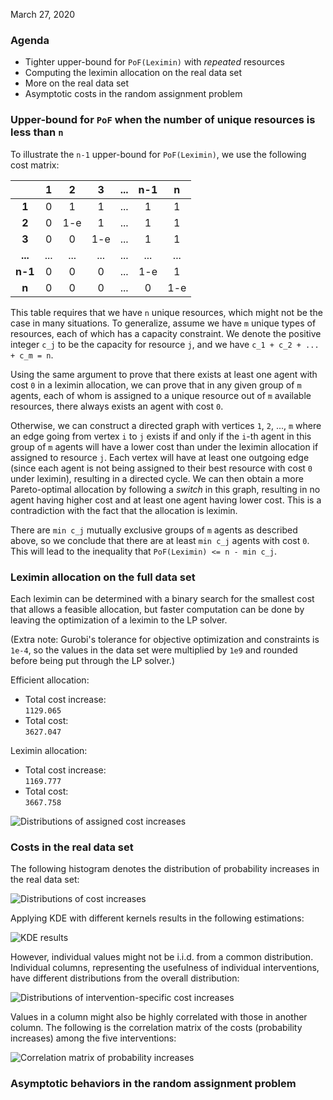 March 27, 2020

### Agenda
- Tighter upper-bound for `PoF(Leximin)` with _repeated_ resources
- Computing the leximin allocation on the real data set
- More on the real data set
- Asymptotic costs in the random assignment problem

### Upper-bound for `PoF` when the number of unique resources is less than `n`

To illustrate the `n-1` upper-bound for `PoF(Leximin)`, we use the following cost matrix:

|     |  1  |  2  |  3  | ... | n-1 |  n  |
|:---:|:---:|:---:|:---:|:---:|:---:|:---:|
|__1__|  0  |  1  |  1  | ... |  1  |  1  |
|__2__|  0  | 1-e |  1  | ... |  1  |  1  |
|__3__|  0  |  0  | 1-e | ... |  1  |  1  |
|__...__| ... | ... | ... | ... | ... | ... |
|__n-1__|  0  |  0  |  0  | ... | 1-e |  1  |
|__n__|  0  |  0  |  0  | ... |  0  | 1-e |

This table requires that we have `n` unique resources, which might not be the case in many situations. To generalize, assume we have `m` unique types of resources, each of which has a capacity constraint. We denote the positive integer `c_j` to be the capacity for resource `j`, and we have `c_1 + c_2 + ... + c_m = n`.

Using the same argument to prove that there exists at least one agent with cost `0` in a leximin allocation, we can prove that in any given group of `m` agents, each of whom is assigned to a unique resource out of `m` available resources, there always exists an agent with cost `0`.

Otherwise, we can construct a directed graph with vertices `1`, `2`, ..., `m` where an edge going from vertex `i` to `j` exists if and only if the `i`-th agent in this group of `m` agents will have a lower cost than under the leximin allocation if assigned to resource `j`. Each vertex will have at least one outgoing edge (since each agent is not being assigned to their best resource with cost `0` under leximin), resulting in a directed cycle. We can then obtain a more Pareto-optimal allocation by following a _switch_ in this graph, resulting in no agent having higher cost and at least one agent having lower cost. This is a contradiction with the fact that the allocation is leximin.

There are `min c_j` mutually exclusive groups of `m` agents as described above, so we conclude that there are at least `min c_j` agents with cost `0`. This will lead to the inequality that `PoF(Leximin) <= n - min c_j`.

### Leximin allocation on the full data set

Each leximin can be determined with a binary search for the smallest cost that allows a feasible allocation, but
faster computation can be done by leaving the optimization of a leximin to the LP solver.

(Extra note: Gurobi's tolerance for objective optimization and constraints is `1e-4`, so the values in the data set were multiplied by `1e9` and rounded before being put through the LP solver.)

Efficient allocation:
- Total cost increase: <br/>
`1129.065`
- Total cost: <br/>
`3627.047`

Leximin allocation:
- Total cost increase: <br/>
`1169.777`
- Total cost: <br/>
`3667.758`

![Distributions of assigned cost increases](https://github.com/KrisNguyen135/FairBayesianOpt/blob/master/media/03_24_assigned_cost_increase_dist.png)

### Costs in the real data set

The following histogram denotes the distribution of probability increases in the real data set:

![Distributions of cost increases](https://github.com/KrisNguyen135/FairBayesianOpt/blob/master/media/03_25_cost_dist.png)

Applying KDE with different kernels results in the following estimations:

![KDE results](https://github.com/KrisNguyen135/FairBayesianOpt/blob/master/media/03_25_kde.png)

However, individual values might not be i.i.d. from a common distribution. Individual columns, representing the usefulness of individual interventions, have different distributions from the overall distribution:

![Distributions of intervention-specific cost increases](https://github.com/KrisNguyen135/FairBayesianOpt/blob/master/media/03_25_intv_cost_dist.png)

Values in a column might also be highly correlated with those in another column. The following is the correlation matrix of the costs (probability increases) among the five interventions:

![Correlation matrix of probability increases](https://github.com/KrisNguyen135/FairBayesianOpt/blob/master/media/03_24_corr_mat.png)

### Asymptotic behaviors in the random assignment problem
